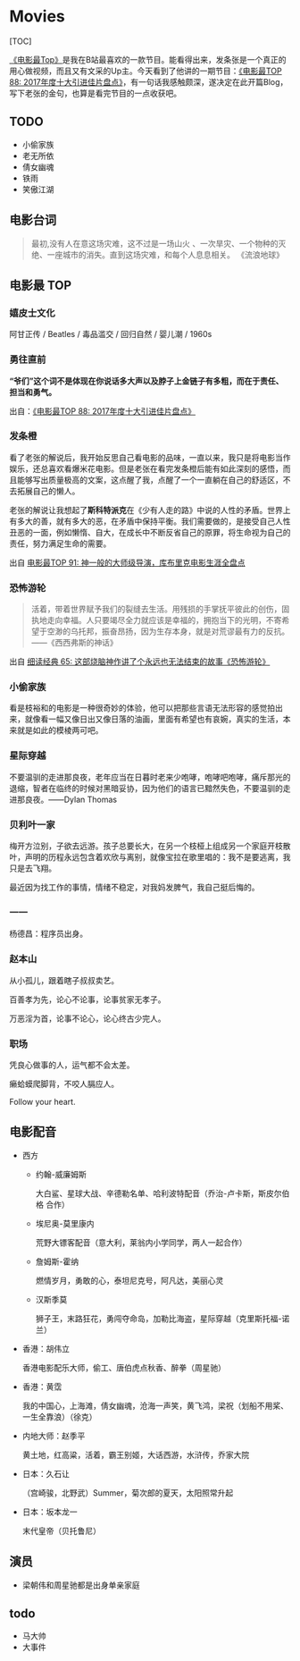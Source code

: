 # Movies

[TOC]

[《电影最Top》](https://space.bilibili.com/17819768?spm_id_from=333.338.viewbox_report.7#/)是我在B站最喜欢的一款节目。能看得出来，发条张是一个真正的用心做视频，而且又有文采的Up主。今天看到了他讲的一期节目：[《电影最TOP 88: 2017年度十大引进佳片盘点》](https://www.bilibili.com/video/av18663010/)，有一句话我感触颇深，遂决定在此开篇Blog，写下老张的金句，也算是看完节目的一点收获吧。

## TODO

* 小偷家族
* 老无所依
* 倩女幽魂
* 铁雨
* 笑傲江湖

## 电影台词

> 最初,没有人在意这场灾难，这不过是一场山火 、一次旱灾、一个物种的灭绝、一座城市的消失。直到这场灾难，和每个人息息相关。 《流浪地球》



## 电影最 TOP

### 嬉皮士文化

阿甘正传 / Beatles / 毒品滥交 / 回归自然 / 婴儿潮 / 1960s

### 勇往直前

**“爷们”这个词不是体现在你说话多大声以及脖子上金链子有多粗，而在于责任、担当和勇气。**

出自：[《电影最TOP 88: 2017年度十大引进佳片盘点》](https://www.bilibili.com/video/av18663010/)

### 发条橙

看了老张的解说后，我开始反思自己看电影的品味，一直以来，我只是将电影当作娱乐，还总喜欢看爆米花电影。但是老张在看完发条橙后能有如此深刻的感悟，而且能够写出质量极高的文案，这点醒了我，点醒了一个一直躺在自己的舒适区，不去拓展自己的懒人。

老张的解说让我想起了**斯科特派克**在《少有人走的路》中说的人性的矛盾。世界上有多大的善，就有多大的恶，在矛盾中保持平衡。我们需要做的，是接受自己人性丑恶的一面，例如懒惰、自大，在成长中不断反省自己的原罪，将生命视为自己的责任，努力满足生命的需要。

出自 [电影最TOP 91: 神一般的大师级导演，库布里克电影生涯全盘点](https://www.bilibili.com/video/av20467279/)

### 恐怖游轮

> 活着，带着世界赋予我们的裂缝去生活。用残损的手掌抚平彼此的创伤，固执地走向幸福。人只要竭尽全力就应该是幸福的，拥抱当下的光明，不寄希望于空渺的乌托邦，振奋昂扬，因为生存本身，就是对荒谬最有力的反抗。——《西西弗斯的神话》

出自 [细读经典 65: 这部烧脑神作讲了个永远也无法结束的故事《恐怖游轮》](https://www.bilibili.com/video/av44837943)

### 小偷家族

看是枝裕和的电影是一种很奇妙的体验，他可以把那些言语无法形容的感觉拍出来，就像看一幅又像日出又像日落的油画，里面有希望也有哀婉，真实的生活，本来就是如此的模棱两可吧。

### 星际穿越

不要温驯的走进那良夜，老年应当在日暮时老来少咆哮，咆哮吧咆哮，痛斥那光的退缩，智者在临终的时候对黑暗妥协，因为他们的语言已黯然失色，不要温驯的走进那良夜。——Dylan Thomas

### 贝利叶一家

梅开方泣别，子欲去远游。孩子总要长大，在另一个枝桠上组成另一个家庭开枝散叶，声明的历程永远包含着欢欣与离别，就像宝拉在歌里唱的：我不是要逃离，我只是去飞翔。

最近因为找工作的事情，情绪不稳定，对我妈发脾气，我自己挺后悔的。

### 一一

杨德昌：程序员出身。

### 赵本山

从小孤儿，跟着瞎子叔叔卖艺。

百善孝为先，论心不论事，论事贫家无孝子。

万恶淫为首，论事不论心，论心终古少完人。

### 职场

凭良心做事的人，运气都不会太差。

癞蛤蟆爬脚背，不咬人膈应人。

Follow your heart.

## 电影配音

* 西方

  * 约翰-威廉姆斯

    大白鲨、星球大战、辛德勒名单、哈利波特配音（乔治-卢卡斯，斯皮尔伯格 合作）

  * 埃尼奥-莫里康内

    荒野大镖客配音（意大利，莱翁内小学同学，两人一起合作）

  * 詹姆斯-霍纳

    燃情岁月，勇敢的心，泰坦尼克号，阿凡达，美丽心灵

  * 汉斯季莫

    狮子王，末路狂花，勇闯夺命岛，加勒比海盗，星际穿越（克里斯托福-诺兰）

* 香港：胡伟立

  香港电影配乐大师，偷工、唐伯虎点秋香、醉拳（周星驰）

* 香港：黄霑

  我的中国心，上海滩，倩女幽魂，沧海一声笑，黄飞鸿，梁祝（划船不用桨、一生全靠浪）（徐克）

* 内地大师：赵季平

  黄土地，红高粱，活着，霸王别姬，大话西游，水浒传，乔家大院

* 日本：久石让

  （宫崎骏，北野武）Summer，菊次郎的夏天，太阳照常升起

* 日本：坂本龙一

  末代皇帝（贝托鲁尼）

## 演员

* 梁朝伟和周星驰都是出身单亲家庭

## todo

* 马大帅
* 大事件